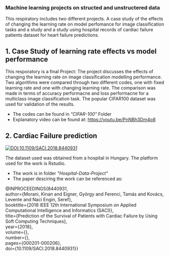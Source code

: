 ### Machine learning projects on structed and unstructered data
This respiratory includes two different projects. A case study of the effects of changing the learning rate on model perfomance for image classification tasks and a study and a study using hospital records of cardiac failure patients dataset for heart failure predictions. <br/>

## 1. Case Study of learning rate effects vs model performance
This resporatory is a final Project: The project discusses the effects of changing the learning rate on image classification modelling performance. Two algorithms were compared through two different codes, one with fixed learning rate and one with changing learning rate. The comparison was made in terms of accuracy performacne and loss performacne for a multiclass image classification task. The popular CIFAR100 dataset was used for validation of the results. 
 * The codes can be found in _"CIFAR-100"_ Folder <br/>
 * Explanatory video can be found at: https://youtu.be/PnNBh3Dm4o8 <br/>
  
 ## 2. Cardiac Failure prediction
 
 [![DOI:10.1109/SACI.2018.8440931](http://img.shields.io/badge/DOI-10.1101/2021.01.08.425840-B31B1B.svg)](https://doi.org/10.1109/SACI.2018.8440931)
 
 The dataset used was obtained from a hospital in Hungary. The platform used for the work is Rstudio.
 * The work is in folder _"Hospital-Data-Project"_ <br/>
 * The paper desciring the work can be referenced as: <br/>
 
 @INPROCEEDINGS{8440931,<br/>
  author={Morani, Kinan and Eigner, György and Ferenci, Tamás and Kovács, Levente and Naci Engin, Seref}, <br/>
  booktitle={2018 IEEE 12th International Symposium on Applied Computational Intelligence and Informatics (SACI)}, <br/>
  title={Prediction of the Survival of Patients with Cardiac Failure by Using Soft Computing Techniques}, <br/>
  year={2018}, <br/>
  volume={}, <br/>
  number={}, <br/>
  pages={000201-000206}, <br/>
  doi={10.1109/SACI.2018.8440931}}
